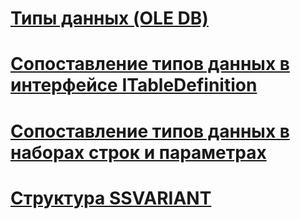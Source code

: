 # [Типы данных (OLE DB)](data-types-ole-db.md)
# [Сопоставление типов данных в интерфейсе ITableDefinition](data-type-mapping-in-itabledefinition.md)
# [Сопоставление типов данных в наборах строк и параметрах](data-type-mapping-in-rowsets-and-parameters.md)
# [Структура SSVARIANT](ssvariant-structure.md)
